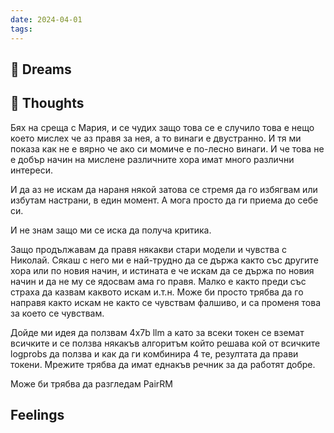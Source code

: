 ```yaml
---
date: 2024-04-01
tags:
---
```


## 💭 Dreams

## 🤔 Thoughts 
Бях на среща с Мария, и се чудих защо това се е случило това е нещо което мислех че аз правя за нея, а то винаги е двустранно. И тя ми показа как не е вярно че ако си момиче е по-лесно винаги. И че това не е добър начин на мислене различните хора имат много различни интереси. 

И да аз не искам да нараня някой затова се стремя да го избягвам или избутам настрани, в един момент. А мога просто да ги приема до себе си. 

И не знам защо ми се иска да получа критика. 

Защо продължавам да правя някакви стари модели и чувства с Николай. Сякаш с него ми е най-трудно да се държа както със другите хора или по новия начин, и истината е че искам да се държа по новия начин и да не му се ядосвам ама го правя. Малко е както преди със страха да казвам каквото искам и.т.н. Може би просто трябва да го направя както искам не както се чувствам фалшиво, и са променя това за което се чувствам. 

Дойде ми идея да ползвам 4x7b llm а като за всеки токен се вземат всичките и се ползва някакъв алгоритъм който решава кой от всичките logprobs да ползва и как да ги комбинира 4 те, резултата да прави токени. 
Мрежите трябва да имат еднакъв речник за да работят добре. 

Може би трябва да разгледам PairRM
## Feelings 

